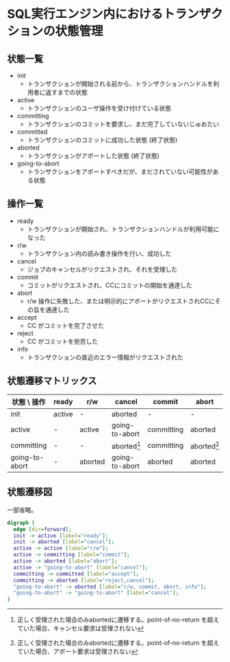# SQL実行エンジン内におけるトランザクションの状態管理

## 状態一覧

* init
  * トランザクションが開始される前から、トランザクションハンドルを利用者に返すまでの状態
* active
  * トランザクションのユーザ操作を受け付けている状態
* committing
  * トランザクションのコミットを要求し、まだ完了していないじゅおたい
* committed
  * トランザクションのコミットに成功した状態 (終了状態)
* aborted
  * トランザクションがアボートした状態 (終了状態)
* going-to-abort
  * トランザクションをアボートすべきだが、まだされていない可能性がある状態

## 操作一覧

* ready
  * トランザクションが開始され、トランザクションハンドルが利用可能になった
* r/w
  * トランザクション内の読み書き操作を行い、成功した
* cancel
  * ジョブのキャンセルがリクエストされ、それを受理した
* commit
  * コミットがリクエストされ、CCにコミットの開始を通達した
* abort
  * r/w 操作に失敗した、または明示的にアボートがリクエストされCCにその旨を通達した
* accept
  * CC がコミットを完了させた
* reject
  * CC がコミットを拒否した
* info
  * トランザクションの直近のエラー情報がリクエストされた

## 状態遷移マトリックス

| 状態 \ 操作 | ready | r/w | cancel | commit | abort | accept | reject | info |
| --- | --- | --- | --- | --- | --- | --- | --- | --- |
| init | active | - | aborted | - | - | - | - | - |
| active | - | active | going-to-abort | committing | aborted | - | - | - |
| committing | - | - | aborted[^1] | committing | aborted[^2] | committed | aborted | - |
| going-to-abort | - | aborted | going-to-abort | aborted | aborted | - | - | aborted |

[^1]: 正しく受理された場合のみabortedに遷移する。point-of-no-return を超えていた場合、キャンセル要求は受理されない
[^2]: 正しく受理された場合のみabortedに遷移する。point-of-no-return を超えていた場合、アボート要求は受理されない

## 状態遷移図

一部省略。

```dot
digraph {
  edge [dir=forward];
  init -> active [label="ready"];
  init -> aborted [label="cancel"];
  active -> active [label="r/w"];
  active -> committing [label="commit"];
  active -> aborted [label="abort"];
  active -> "going-to-abort" [label="cancel"];
  committing -> committed [label="accept"];
  committing -> aborted [label="reject,cancel"];
  "going-to-abort" -> aborted [label="r/w, commit, abort, info"];
  "going-to-abort" -> "going-to-abort" [label="cancel"];
}
```
